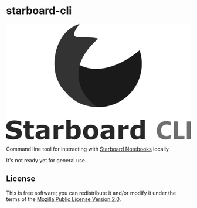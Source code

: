 # starboard-cli

<p align="center">
<img src="./starboard/assets/images/starboard-cli-header.png">
</p>

Command line tool for interacting with [Starboard Notebooks](https://github.com/gzuidhof/starboard-notebook) locally.

It's not ready yet for general use.

## License
This is free software; you can redistribute it and/or modify it under the terms of the [Mozilla Public License Version 2.0](./LICENSE).
